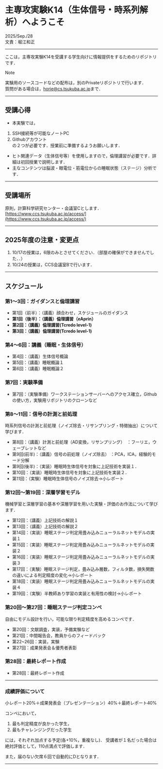 # 主専攻実験K14（生体信号・時系列解析）へようこそ
2025/Sep./28  
文責：堀江和正  

---

ここは，主専攻実験K14を受講する学生向けに情報提供をするためのリポジトリです．  

> [!Note]
> 実験用のソースコードなどの配布は，別のPrivateリポジトリで行います．  
> 質問がある場合は，[horie@cs.tsukuba.ac.jp](mailto:horie@cs.tsukuba.ac.jp)まで．

---

## 受講心得
- 本実験では，
1. SSH接続等が可能なノートPC
2. Githubアカウント  
の２つが必要です．授業前に準備するようお願いします．

- ヒト関連データ（生体信号等）を使用しますので，倫理講習が必要です．詳細は初回授業で説明します．  
- 主なコンテンツは脳波・眼電位・筋電位からの睡眠状態（ステージ）分析です．  

---

## 受講場所
原則，計算科学研究センター・会議室Cとします．  
[https://www.ccs.tsukuba.ac.jp/access/](https://www.ccs.tsukuba.ac.jp/access/)

---
<!-- >
毎年ここだけは中身を確認・修正すること
</!-->
## 2025年度の注意・変更点
1. 10/17の授業は，6限のみとさせてください．（部屋の確保ができませんでした．．）
2. 10/24の授業は，CCS会議室Bで行います．

---

## スケジュール

### 第1～3回：ガイダンスと倫理講習
- 第1回（前半）：（講義）顔合わせ，スケジュールのガイダンス
- **第1回（後半）：（講義）倫理講習（eAprin）**
- **第2回：（講義）倫理講習(Tcredo level-1)**
- **第3回：（講義）倫理講習(Tcredo level-1)**

### 第4～6回：講義（睡眠・生体信号）
- 第4回：（講義）生体信号概論
- 第5回：（講義）睡眠概論１
- 第6回：（講義）睡眠概論２

### 第7回：実験準備
- 第7回：（実験準備）ワークステーションサーバーへのアクセス確立，Githubの使い方，実験用リポジトリのクローンなど

### 第8～11回：信号の計測と前処理
時系列信号の計測と前処理（ノイズ除去・リサンプリング・特徴抽出）について学びます．

- 第8回：（講義）計測と前処理（AD変換，リサンプリング）　：フーリエ，ウェーブレットなど
- 第9回(前半)：（講義）信号の前処理（ノイズ除去） ：PCA，ICA，経験的モード分解
- 第9回(後半)：（実装）睡眠時生体信号を対象に上記技術を実装１．
- 第10回：（実装）睡眠時生体信号を対象に上記技術を実装２．
- 第11回：（実験）睡眠時生体信号のノイズ除去→小レポート

### 第12回～第19回：深層学習モデル
機械学習と深層学習の基本や深層学習を用いた実験・評価のお作法について学びます．

- 第12回：（講義）上記技術の解説１
- 第13回：（講義）上記技術の解説２
- 第14回：（実装）睡眠ステージ判定用畳み込みニューラルネットモデルの実装１
- 第15回：（実装）睡眠ステージ判定用畳み込みニューラルネットモデルの実装２
- 第16回：（実装）睡眠ステージ判定用畳み込みニューラルネットモデルの実装３
- 第17回：（実験）睡眠ステージ判定，畳み込み層数，フィルタ数，損失関数の違いによる判定精度の変化→小レポート
- 第18回：（実装）睡眠ステージ判定用畳み込みニューラルネットモデルの実装４
- 第19回：（実験）半教師あり学習の実装と有用性の検討→小レポート

### 第20回～第27回：睡眠ステージ判定コンペ
自由にモデル設計を行い，可能な限り判定精度を高めるコンペです．  

- 第20回：文献調査，実装，予備実験など
- 第21回：中間報告会，教員からのフィードバック
- 第22~26回：実装，実験
- 第27回：成果発表会＆優秀者表彰

### 第28回：最終レポート作成 

- 第28回：最終レポート作成 

---

### 成績評価について
小レポート20%＋成果発表会（プレゼンテーション）40%＋最終レポート40%

コンペにおいて，
1. 最も判定精度が良かった学生，
2. 最もチャレンジングだった学生

には，それぞれ加点する予定(各+10%，重複なし)．
受講者が１名だった場合は絶対評価として，110点満点で評価します．

また，届のない欠席６回で自動的にDとなります．

---

